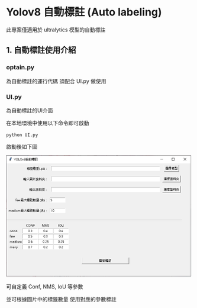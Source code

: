 # Yolov8 自動標註 (Auto labeling)
此專案僅適用於 ultralytics 模型的自動標註

## 1. 自動標註使用介紹
### optain.py
為自動標註的運行代碼 須配合 UI.py 做使用

### UI.py
為自動標註的UI介面

在本地環境中使用以下命令即可啟動
```
python UI.py
```
啟動後如下圖
<p align="left">
  <img src="Readme/1.png" width="500"/>
</p>
可自定義 Conf, NMS, IoU 等參數

並可根據圖片中的標籤數量 使用對應的參數標註


